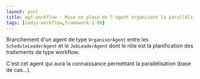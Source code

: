 ```yaml
---
layout: post
title: agf-workflow - Mise en place de l'agent organisant la parallélisation
tags: [codjo-workflow,framework-1-96]
---
```

Branchement d'un agent de type ```OrganiserAgent``` entre les ```ScheduleLeaderAgent``` et le ```JobLeaderAgent``` dont le rôle est la planification des traitements de type workflow.

C'est cet agent qui aura la connaissance permettant la parallélisation (base de cas...).

